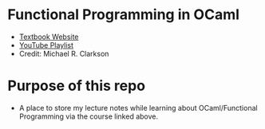 # Functional Programming in OCaml
- [Textbook Website](https://cs3110.github.io/textbook/cover.html)
- [YouTube Playlist](https://youtube.com/playlist?list=PLre5AT9JnKShBOPeuiD9b-I4XROIJhkIU&si=5KH0X6ChtXfItcMw)
- Credit: Michael R. Clarkson
# Purpose of this repo
- A place to store my lecture notes while learning about OCaml/Functional Programming via the course linked above.





